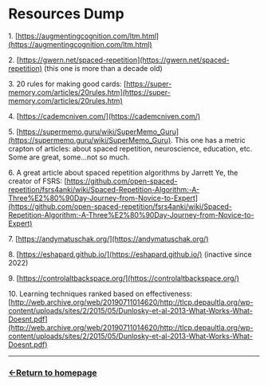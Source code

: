 # Resources Dump

1​.​ [https://augmentingcognition.com/ltm.html](https://augmentingcognition.com/ltm.html)

2​.​ [https://gwern.net/spaced-repetition](https://gwern.net/spaced-repetition) (this one is more than a decade old)

3​.​ 20 rules for making good cards: [https://super-memory.com/articles/20rules.htm](https://super-memory.com/articles/20rules.htm)

4​.​ [https://cademcniven.com/](https://cademcniven.com/)

5​.​ [https://supermemo.guru/wiki/SuperMemo_Guru](https://supermemo.guru/wiki/SuperMemo_Guru). This one has a metric crapton of articles: about spaced repetition, neuroscience, education, etc. Some are great, some...not so much.

6​.​ A great article about spaced repetition algorithms by Jarrett Ye, the creator of FSRS: [https://github.com/open-spaced-repetition/fsrs4anki/wiki/Spaced-Repetition-Algorithm:-A-Three%E2%80%90Day-Journey-from-Novice-to-Expert](https://github.com/open-spaced-repetition/fsrs4anki/wiki/Spaced-Repetition-Algorithm:-A-Three%E2%80%90Day-Journey-from-Novice-to-Expert)

7​.​ [https://andymatuschak.org/](https://andymatuschak.org/)

8​.​ [https://eshapard.github.io/](https://eshapard.github.io/) (inactive since 2022)

9​.​ [https://controlaltbackspace.org/](https://controlaltbackspace.org/)

10​.​ Learning techniques ranked based on effectiveness: [http://web.archive.org/web/20190711014620/http://tlcp.depaultla.org/wp-content/uploads/sites/2/2015/05/Dunlosky-et-al-2013-What-Works-What-Doesnt.pdf](http://web.archive.org/web/20190711014620/http://tlcp.depaultla.org/wp-content/uploads/sites/2/2015/05/Dunlosky-et-al-2013-What-Works-What-Doesnt.pdf)


___
### [←Return to homepage](https://expertium.github.io/)
